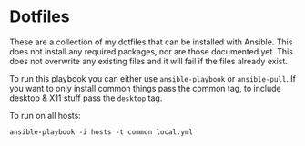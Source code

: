 # Dotfiles

These are a collection of my dotfiles that can be installed with Ansible. This
does not install any required packages, nor are those documented yet. This does
not overwrite any existing files and it will fail if the files already exist.

To run this playbook you can either use `ansible-playbook` or `ansible-pull`.
If you want to only install common things pass the common tag, to include
desktop & X11 stuff pass the `desktop` tag.

To run on all hosts:

```
ansible-playbook -i hosts -t common local.yml
```
